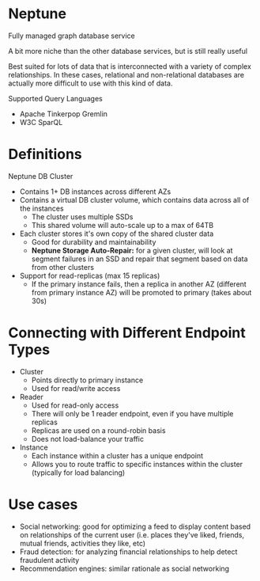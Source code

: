 # Neptune

Fully managed graph database service

A bit more niche than the other database services, but is still really useful

Best suited for lots of data that is interconnected with a variety of complex relationships. In these cases, relational and non-relational databases are actually more difficult to use with this kind of data.

Supported Query Languages
- Apache Tinkerpop Gremlin
- W3C SparQL

# Definitions

Neptune DB Cluster
- Contains 1+ DB instances across different AZs
- Contains a virtual DB cluster volume, which contains data across all of the instances
	- The cluster uses multiple SSDs
	- This shared volume will auto-scale up to a max of 64TB
- Each cluster stores it's own copy of the shared cluster data
	- Good for durability and maintainability
	- **Neptune Storage Auto-Repair:** for a given cluster, will look at segment failures in an SSD and repair that segment based on data from other clusters
- Support for read-replicas (max 15 replicas)
	- If the primary instance fails, then a replica in another AZ (different from primary instance AZ) will be promoted to primary (takes about 30s)

# Connecting with Different Endpoint Types
- Cluster
	- Points directly to primary instance
	- Used for read/write access
- Reader
	- Used for read-only access
	- There will only be 1 reader endpoint, even if you have multiple replicas
	- Replicas are used on a round-robin basis
	- Does not load-balance your traffic
- Instance
	- Each instance within a cluster has a unique endpoint
	- Allows you to route traffic to specific instances within the cluster (typically for load balancing)

# Use cases
- Social networking: good for optimizing a feed to display content based on relationships of the current user (i.e. places they've liked, friends, mutual friends, activities they like, etc)
- Fraud detection: for analyzing financial relationships to help detect fraudulent activity
- Recommendation engines: similar rationale as social networking
